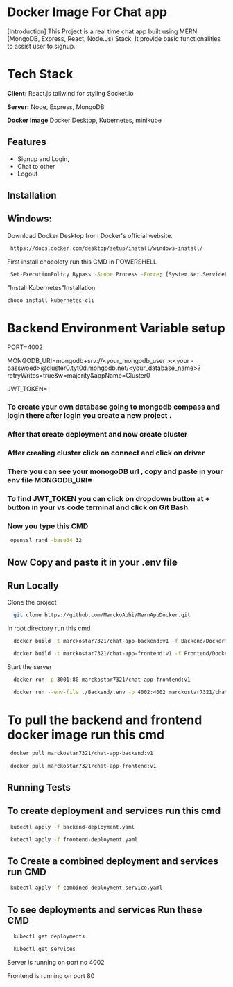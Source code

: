 
# Docker Image For Chat app

[Introduction]
This Project is a real time chat app built using MERN (MongoDB, Express, React, Node.Js) Stack.
It provide basic functionalities to assist user to signup.


# Tech Stack

**Client:** React.js tailwind for styling
Socket.io

**Server:** Node, Express, MongoDB

**Docker Image** Docker Desktop, Kubernetes, minikube


## Features

- Signup and Login,
- Chat to other 
- Logout



## Installation


## Windows:

Download Docker Desktop from Docker's official website.

```bash
 https://docs.docker.com/desktop/setup/install/windows-install/
```

 First install chocoloty run this CMD in POWERSHELL
```bash
 Set-ExecutionPolicy Bypass -Scope Process -Force; [System.Net.ServicePointManager]::SecurityProtocol = [System.Net.ServicePointManager]::SecurityProtocol -bor 3072; iex ((New-Object System.Net.WebClient).DownloadString('https://community.chocolatey.org/install.ps1'))
```
 "Install Kubernetes"Installation


 ```bash
 choco install kubernetes-cli
```


# Backend Environment Variable setup

PORT=4002

MONGODB_URI=mongodb+srv://<your_mongodb_user >:<your -passwoed>@cluster0.tyt0d.mongodb.net/<your_database_name>?retryWrites=true&w=majority&appName=Cluster0

JWT_TOKEN=

### To create your own database going to mongodb compass and login there after login you create a new project .
### After that create deployment and now create cluster 
### After creating cluster click on connect and click on driver 
### There you can see your monogoDB url , copy and paste in your env file MONGODB_URI= 

### To find JWT_TOKEN you can click on dropdown button at + button in your vs code terminal and click on Git Bash
### Now you type this CMD


```bash
 openssl rand -base64 32 
```

## Now Copy and paste it in your .env file



## Run Locally

Clone the project

```bash
  git clone https://github.com/MarckoAbhi/MernAppDocker.git
```

In root directory run this cmd 

```bash
  docker build -t marckostar7321/chat-app-backend:v1 -f Backend/Dockerfile . 
```
```bash
  docker build -t marckostar7321/chat-app-frontend:v1 -f Frontend/Dockerfile . 
```

Start the server

```bash
  docker run -p 3001:80 marckostar7321/chat-app-frontend:v1
```
```bash
  docker run --env-file ./Backend/.env -p 4002:4002 marckostar7321/chat-app-backend:v1
```
# To pull the backend  and frontend  docker image run this cmd

```bash
 docker pull marckostar7321/chat-app-backend:v1
```

```bash
 docker pull marckostar7321/chat-app-frontend:v1
```

## Running Tests

## To create deployment and services run this cmd
```bash
 kubectl apply -f backend-deployment.yaml

```

```bash
 kubectl apply -f frontend-deployment.yaml
```
## To Create a combined deployment and services run CMD
```bash
 kubectl apply -f combined-deployment-service.yaml
```
## To see deployments and services Run these CMD

```bash
  kubectl get deployments
```
```bash
  kubectl get services
```

Server is running on 
port no 4002

Frontend is running on port 80
